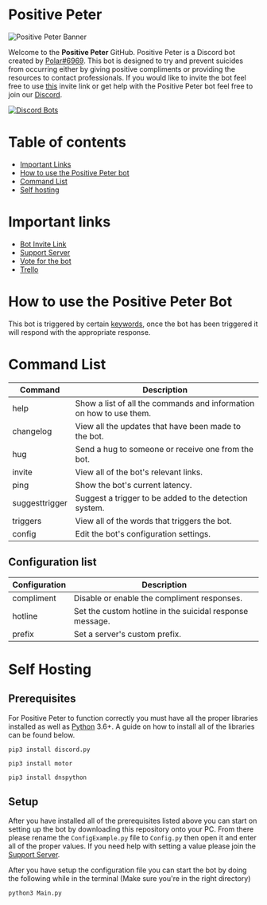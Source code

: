 
# **Positive Peter**

![Positive Peter Banner](https://cdn.discordapp.com/attachments/651676721027743754/665786771228983327/SPB.png)

Welcome to the **Positive Peter** GitHub. Positive Peter is a Discord bot created by [Polar#6969](https://discordapp.com/users/619284841187246090). This bot is designed to try and prevent suicides from occurring either by giving positive compliments or providing the resources to contact professionals. If you would like to invite the bot feel free to use [this](https://discordapp.com/api/oauth2/authorize?client_id=649535694145847301&permissions=26688&scope=bot) invite link or get help with the Positive Peter bot feel free to join our [Discord](https://discord.gg/VwMWj2B).

[![Discord Bots](https://top.gg/api/widget/649535694145847301.svg)](https://top.gg/bot/649535694145847301)

# Table of contents

- [Important Links](https://github.com/xPolar/PositivePeter#important-links)
- [How to use the Positive Peter bot](https://github.com/xPolar/PositivePeter#how-to-use-the-positive-peter-bot)
- [Command List](https://github.com/xPolar/PositivePeter#command-list)
- [Self hosting](https://github.com/xPolar/PositivePeter#self-hosting)

# Important links
- [Bot Invite Link](https://discordapp.com/api/oauth2/authorize?client_id=649535694145847301&permissions=26688&scope=bot)
- [Support Server](https://discord.gg/VwMWj2B)
- [Vote for the bot](https://top.gg/bot/649535694145847301/vote)
- [Trello](https://trello.com/b/7xd2iXJB)

# How to use the Positive Peter Bot
This bot is triggered by certain [keywords](https://github.com/xPolar/PositivePeter/wiki/Triggers), once the bot has been triggered it will respond with the appropriate response.

# Command List
| Command | Description |
| ------- | ----------- |
| help | Show a list of all the commands and information on how to use them. |
| changelog | View all the updates that have been made to the bot. |
| hug | Send a hug to someone or receive one from the bot. |
| invite | View all of the bot's relevant links. |
| ping | Show the bot's current latency. |
| suggesttrigger | Suggest a trigger to be added to the detection system. |
| triggers | View all of the words that triggers the bot. |
| config | Edit the bot's configuration settings. |

## Configuration list

| Configuration | Description |
| ------------- | ----------- |
| compliment | Disable or enable the compliment responses. |
| hotline | Set the custom hotline in the suicidal response message. |
| prefix | Set a server's custom prefix. |

# Self Hosting

## Prerequisites
For Positive Peter to function correctly you must have all the proper libraries installed as well as [Python](https://www.python.org/downloads/release/python-381/) 3.6+. A guide on how to install all of the libraries can be found below.

```
pip3 install discord.py
```
```
pip3 install motor
```
```
pip3 install dnspython
```

## Setup
After you have installed all of the prerequisites listed above you can start on setting up the bot by downloading this repository onto your PC. From there please rename the `ConfigExample.py` file to `Config.py` then open it and enter all of the proper values. If you need help with setting a value please join the [Support Server](https://discord.gg/VwMWj2B).

After you have setup the configuration file you can start the bot by doing the following while in the terminal (Make sure you're in the right directory)
```
python3 Main.py
```
